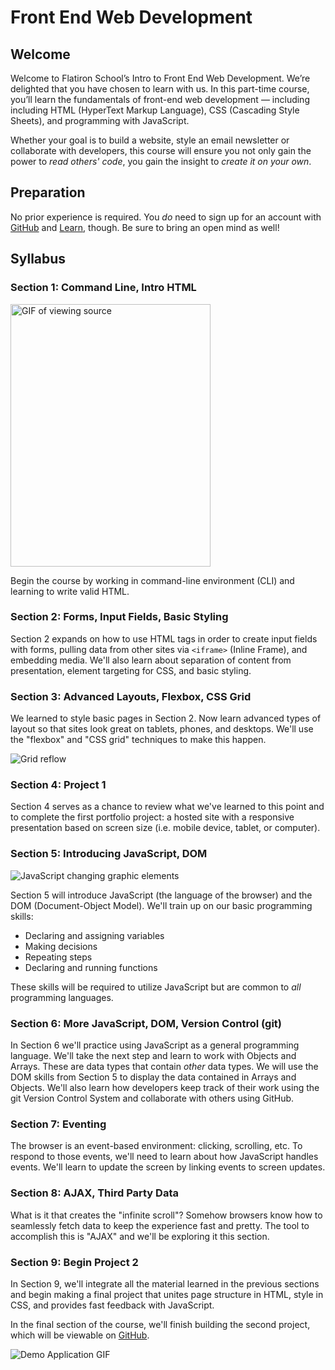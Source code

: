# Front End Web Development

## Welcome

Welcome to Flatiron School’s Intro to Front End Web Development. We’re
delighted that you have chosen to learn with us. In this part-time
course, you’ll learn the fundamentals of front-end web development &mdash;
including including HTML (HyperText Markup Language), CSS (Cascading Style
Sheets), and programming with JavaScript.

Whether your goal is to build a website, style an email newsletter or 
collaborate with developers, this course will ensure you not only gain the 
power to _read others' code_, you gain the insight to _create it on your own_.

## Preparation

No prior experience is required. You _do_ need to sign up for an account with
[GitHub][] and [Learn][], though. Be sure to bring an open mind as well!

## Syllabus

### Section 1: Command Line, Intro HTML

<img src="https://curriculum-content.s3.amazonaws.com/skills-front-end-web-development/skills-course-introduction/view_source.gif" alt="GIF of viewing source" height="420" width="320" />

Begin the course by working in command-line environment (CLI) and learning to
write valid HTML.

### Section 2: Forms, Input Fields, Basic Styling

Section 2 expands on how to use HTML tags in order to create input fields with
forms, pulling data from other sites via `<iframe>` (Inline Frame), and
embedding media. We'll also learn about separation of content from presentation,
element targeting for CSS, and basic styling.

### Section 3: Advanced Layouts, Flexbox, CSS Grid

We learned to style basic pages in Section 2. Now learn advanced types of layout
so that sites look great on tablets, phones, and desktops.  We'll use the
"flexbox" and "CSS grid" techniques to make this happen.

<img src="https://curriculum-content.s3.amazonaws.com/skills-front-end-web-development/skills-course-introduction/grid.gif" alt="Grid reflow"/>

### Section 4: Project 1

Section 4 serves as a chance to review what we've learned to this point and to
complete the first portfolio project: a hosted site with a responsive
presentation based on screen size (i.e. mobile device, tablet, or computer).

### Section 5: Introducing JavaScript, DOM

![JavaScript changing graphic elements](https://curriculum-content.s3.amazonaws.com/skills-front-end-web-development/skills-course-introduction/js.gif)

Section 5 will introduce JavaScript (the language of the browser) and the DOM
(Document-Object Model). We'll train up on our basic programming skills:

* Declaring and assigning variables
* Making decisions
* Repeating steps
* Declaring and running functions

These skills will be required to utilize JavaScript but are common to
_all_ programming languages.

### Section 6: More JavaScript, DOM, Version Control (git)

In Section 6 we'll practice using JavaScript as a general programming
language. We'll take the next step and learn to work with Objects and
Arrays. These are data types that contain _other_ data types. We will
use the DOM skills from Section 5 to display the data contained in Arrays
and Objects. We'll also learn how developers keep track of their work 
using the git Version Control System and collaborate with others using 
GitHub.

### Section 7: Eventing

The browser is an event-based environment: clicking, scrolling, etc. To respond
to those events, we'll need to learn about how JavaScript handles events. We'll
learn to update the screen by linking events to screen updates.

### Section 8: AJAX, Third Party Data

What is it that creates the "infinite scroll"? Somehow browsers know how to
seamlessly fetch data to keep the experience fast and pretty. The tool to
accomplish this is "AJAX" and we'll be exploring it this section.

### Section 9: Begin Project 2

In Section 9, we'll integrate all the material learned in the previous sections and
begin making a final project that unites page structure in HTML, style in
CSS, and provides fast feedback with JavaScript.

In the final section of the course, we'll finish building the second project,
which will be viewable on [GitHub][].

![Demo Application GIF](https://curriculum-content.s3.amazonaws.com/skills-front-end-web-development/skills-course-introduction/wedding-invite-demo-2.gif)


[GitHub]: https://www.github.com
[Learn]: https://www.learn.co

